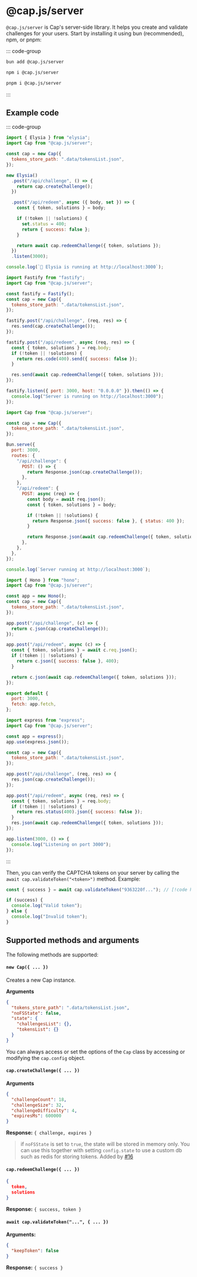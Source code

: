 # @cap.js/server

`@cap.js/server` is Cap's server-side library. It helps you create and validate challenges for your users. Start by installing it using bun (recommended), npm, or pnpm:

::: code-group

```bash [bun]
bun add @cap.js/server
```

```bash [npm]
npm i @cap.js/server
```

```bash [pnpm]
pnpm i @cap.js/server
```

:::

## Example code

::: code-group

```js [Elysia]
import { Elysia } from "elysia";
import Cap from "@cap.js/server";

const cap = new Cap({
  tokens_store_path: ".data/tokensList.json",
});

new Elysia()
  .post("/api/challenge", () => {
    return cap.createChallenge();
  })

  .post("/api/redeem", async ({ body, set }) => {
    const { token, solutions } = body;

    if (!token || !solutions) {
      set.status = 400;
      return { success: false };
    }

    return await cap.redeemChallenge({ token, solutions });
  })
  .listen(3000);

console.log(`🦊 Elysia is running at http://localhost:3000`);
```

```js [Fastify]
import Fastify from "fastify";
import Cap from "@cap.js/server";

const fastify = Fastify();
const cap = new Cap({
  tokens_store_path: ".data/tokensList.json",
});

fastify.post("/api/challenge", (req, res) => {
  res.send(cap.createChallenge());
});

fastify.post("/api/redeem", async (req, res) => {
  const { token, solutions } = req.body;
  if (!token || !solutions) {
    return res.code(400).send({ success: false });
  }

  res.send(await cap.redeemChallenge({ token, solutions }));
});

fastify.listen({ port: 3000, host: "0.0.0.0" }).then(() => {
  console.log("Server is running on http://localhost:3000");
});
```

```js [Bun.serve]
import Cap from "@cap.js/server";

const cap = new Cap({
  tokens_store_path: ".data/tokensList.json",
});

Bun.serve({
  port: 3000,
  routes: {
    "/api/challenge": {
      POST: () => {
        return Response.json(cap.createChallenge());
      },
    },
    "/api/redeem": {
      POST: async (req) => {
        const body = await req.json();
        const { token, solutions } = body;

        if (!token || !solutions) {
          return Response.json({ success: false }, { status: 400 });
        }

        return Response.json(await cap.redeemChallenge({ token, solutions }));
      },
    },
  },
});

console.log(`Server running at http://localhost:3000`);
```

```js [hono]
import { Hono } from "hono";
import Cap from "@cap.js/server";

const app = new Hono();
const cap = new Cap({
  tokens_store_path: ".data/tokensList.json",
});

app.post("/api/challenge", (c) => {
  return c.json(cap.createChallenge());
});

app.post("/api/redeem", async (c) => {
  const { token, solutions } = await c.req.json();
  if (!token || !solutions) {
    return c.json({ success: false }, 400);
  }

  return c.json(await cap.redeemChallenge({ token, solutions }));
});

export default {
  port: 3000,
  fetch: app.fetch,
};
```

```js [Express]
import express from "express";
import Cap from "@cap.js/server";

const app = express();
app.use(express.json());

const cap = new Cap({
  tokens_store_path: ".data/tokensList.json",
});

app.post("/api/challenge", (req, res) => {
  res.json(cap.createChallenge());
});

app.post("/api/redeem", async (req, res) => {
  const { token, solutions } = req.body;
  if (!token || !solutions) {
    return res.status(400).json({ success: false });
  }
  res.json(await cap.redeemChallenge({ token, solutions }));
});

app.listen(3000, () => {
  console.log("Listening on port 3000");
});
```

:::

Then, you can verify the CAPTCHA tokens on your server by calling the `await cap.validateToken("<token>")` method. Example:

```js
const { success } = await cap.validateToken("9363220f..."); // [!code highlight]

if (success) {
  console.log("Valid token");
} else {
  console.log("Invalid token");
}
```

## Supported methods and arguments

The following methods are supported:

#### `new Cap({ ... })`

Creates a new Cap instance.

**Arguments**

```json
{
  "tokens_store_path": ".data/tokensList.json",
  "noFSState": false,
  "state": {
    "challengesList": {},
    "tokensList": {}
  }
}
```

You can always access or set the options of the `Cap` class by accessing or modifying the `cap.config` object.

#### `cap.createChallenge({ ... })`

**Arguments**

```json
{
  "challengeCount": 18,
  "challengeSize": 32,
  "challengeDifficulty": 4,
  "expiresMs": 600000
}
```

**Response:** `{ challenge, expires }`

> if `noFSState` is set to `true`, the state will be stored in memory only. You can use this together with setting `config.state` to use a custom db such as redis for storing tokens. Added by [#16](https://github.com/tiagorangel1/cap/pull/16)

#### `cap.redeemChallenge({ ... })`

```json
{
  token,
  solutions
}
```

**Response:** `{ success, token }`

#### `await cap.validateToken("...", { ... })`

**Arguments:**

```json
{
  "keepToken": false
}
```

**Response:** `{ success }`

